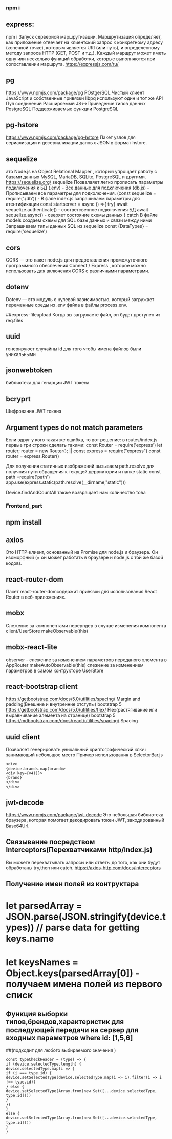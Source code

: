 ### npm i

## express:
npm i
Запуск серверной маршрутизации.
Маршрутизация определяет, как приложение отвечает на клиентский запрос к конкретному адресу (конечной точке), которым является URI (или путь), и определенному методу запроса HTTP (GET, POST и т.д.).
Каждый маршрут может иметь одну или несколько функций обработки, которые выполняются при сопоставлении маршрута.
https://expressjs.com/ru/

## pg
https://www.npmjs.com/package/pg
POstgerSQL
Чистый клиент JavaScript и собственные привязки libpq используют один и тот же API
Пул соединений
Расширяемый JS↔Приведение типов данных PostgreSQL
Поддерживаемые функции PostgreSQL

## pg-hstore
https://www.npmjs.com/package/pg-hstore
Пакет узлов для сериализации и десериализации данных JSON в формат hstore.

## sequelize
это Node.js на Object Relational Mapper , который упрощает работу с базами данных MySQL, MariaDB, SQLite, PostgreSQL и другими.
https://sequelize.org/
sequelize Позвалаяет легко прописать параметры подключения к БД 
(.env) - Все данные для подключения
(db.js) - Прописываем все параметры для подколючения.
(const sequelize = require('./db')) - В фале index.js запрашиваем параметры для атентификации
const startserver = async () =>{
try{
await sequelize.authenticate() - соответсвенное подключения БД
await sequelize.async() - сверяет состояние схемы данных
} catch
В файле models создаем схемы для SQL базы данных и связи между ними
Запрашиваем типы данных SQL из sequelize
const {DataTypes} = require('sequelize') 

## cors
CORS — это пакет node.js для предоставления промежуточного программного обеспечения Connect / Express , которое можно использовать для включения CORS с различными параметрами.

## dotenv
Dotenv — это модуль с нулевой зависимостью, который загружает переменные среды из .env файла в файлы process.env.

##express-fileupload
Когда вы загружаете файл, он будет доступен из req.files

## uuid
генерируюет случайны id для того чтобы имена файлов были уникальными

## jsonwebtoken
библиотека для генарции JWT токена
## bcryprt
Шифрование JWT токена

## Argument types do not match parameters
Если вдруг у кого такая же ошибка, то вот решение:
в routes/index.js первые три строки сделать такими:
const Router = require('express')
let router;
router = new Router();
||
const express = require("express")
const router = express.Router()

Для получения статичных изображений вызываем path.resolve для получния пути обращения к текущей дерриктории и папке static
const path =require('path')
app.use(express.static(path.resolve(__dirname,"static")))

Device.findAndCountAll также возвращает нам количество това

### Frontend_part

## npm install

## axios
Это HTTP-клиент, основанный на Promise для node.js и браузера. 
Он изоморфный (= он может работать в браузере и node.js с той же базой кодов).

## react-router-dom
Пакет react-router-domсодержит привязки для использования React Router в веб-приложениях.

## mobx
Слежение за компонентами перерндер в случае изменения компонента
client/UserStore makeObservable(this)

## mobx-react-lite
observer - слежение за изменением параметров переданого элемента в AppRouter
makeAutoObservable(this) слежение за изменением параметров в самом контрукторе UserStore
## react-bootstrap client
https://getbootstrap.com/docs/5.0/utilities/spacing/  Margin and padding(Внешние и внутренние отступы) bootstrap 5
https://getbootstrap.com/docs/5.0/utilities/flex/ Flex(растягивание или выравнивание элемента на странице) bootstrap 5
https://mdbootstrap.com/docs/react/utilities/spacing/ Spacing
## uuid client
Позволяет генерировать уникальный криптографический ключ занимающий небольшое место
Пример использования в SelectorBar.js

```
<div>
{device.brands.map(brand=>
<div key={v4()}>
{brand}
</div>
</div>
```
## jwt-decode
https://www.npmjs.com/package/jwt-decode
Это небольшая библиотека браузера, которая помогает декодировать токен JWT, закодированный Base64Url.
## Связывание посредством Interceptors(Перехватчиками http/index.js) 
Вы можете перехватывать запросы или ответы до того, как они будут обработаны try,then или catch.
https://axios-http.com/docs/interceptors

## Получение имен полей из контруктара
# let parsedArray = JSON.parse(JSON.stringify(device.types)) // parse data for getting keys.name
#  let keysNames = Object.keys(parsedArray[0])  - получаем имена полей из первого списк

## Функция выборки типов,брендов,характеристик для последующей передачи на сервер для входных параметров where id: [1,5,6] 
##(подходит для любого выбираемого значения ) 
```
const typeCheckHeader = (type) => {
if (device.selectedType.length) {
device.selectedType.map(i => {
if (i === type.id) {
device.setSelectedType(device.selectedType.map(i => i).filter(i => i !== type.id))
} else {
device.setSelectedType(Array.from(new Set([...device.selectedType, type.id])))
}
})
}
else {
device.setSelectedType(Array.from(new Set([...device.selectedType, type.id])))
}
}
```
